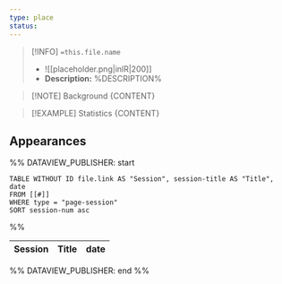 ```yaml
---
type: place
status: 
---
```


>[!INFO] `=this.file.name`
>- ![[placeholder.png|inlR|200]]
> - **Description:** %DESCRIPTION% 

>[!NOTE] Background
> {CONTENT}

 >[!EXAMPLE] Statistics
 > {CONTENT}

## Appearances

%% DATAVIEW_PUBLISHER: start
```dataview
TABLE WITHOUT ID file.link AS "Session", session-title AS "Title", date
FROM [[#]]
WHERE type = "page-session"
SORT session-num asc
```
%%

| Session | Title | date |
| ------- | ----- | ---- |

%% DATAVIEW_PUBLISHER: end %%